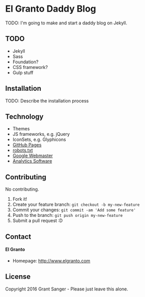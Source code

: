 # El Granto Daddy Blog

TODO: I'm going to make and start a daddy blog on Jekyll.

## TODO
* Jekyll
* Sass
* Foundation?
* CSS framework?
* Gulp stuff

## Installation

TODO: Describe the installation process

## Technology
* Themes
* JS frameworks, e.g. jQuery
* IconSets, e.g. Glyphicons
* [GitHub Pages](http://pages.github.com/)
* [robots.txt](https://github.com/username/username.github.io/blob/master/robots.txt)
* [Google Webmaster](http://www.google.com/webmasters/)
* [Analytics Software](http://link-to-e.g.-google-analytics)

## Contributing

No contributing.

1. Fork it!
2. Create your feature branch: `git checkout -b my-new-feature`
3. Commit your changes: `git commit -am 'Add some feature'`
4. Push to the branch: `git push origin my-new-feature`
5. Submit a pull request :D

## Contact
#### El Granto
* Homepage: http://www.elgranto.com

## License

Copyright 2016 Grant Sanger - Please just leave this alone.